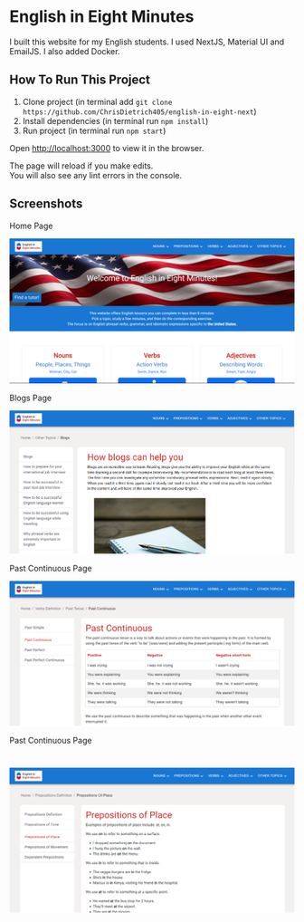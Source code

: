 # English in Eight Minutes

I built this website for my English students. I used NextJS, Material UI and EmailJS. I also added Docker.




## How To Run This Project

1. Clone project (in terminal add `git clone https://github.com/ChrisDietrich405/english-in-eight-next`)
2. Install dependencies (in terminal run `npm install`)
3. Run project (in terminal run `npm start`)


Open [http://localhost:3000](http://localhost:3000) to view it in the browser.

The page will reload if you make edits.\
You will also see any lint errors in the console.


## Screenshots


Home Page

![image](github-images/github-home.png)

Blogs Page

![image](github-images/github-blogs.png)

Past Continuous Page

![image](github-images/github-past-continuous.png)

Past Continuous Page

![image](github-images/github-prepositions.png)
=======
